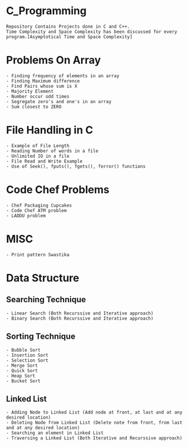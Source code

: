 # C_Programming
	Repository Contains Projects done in C and C++.
	Time Complexity and Space Complexity has been discussed for every program.[Asymptotical Time and Space Complexity]

# Problems On Array
	- Finding frequency of elements in an array
	- Finding Maximum difference 
	- Find Pairs whose sum is X
	- Majority Element
	- Number occur odd times
	- Segregate zero's and one's in an array
	- Sum closest to ZERO

# File Handling in C
	- Example of File Length
	- Reading Number of words in a file
	- Unlimited IO in a file
	- File Read and Write Example
	- Use of Seek(), fputs(), fgets(), ferror() functions

# Code Chef Problems
	- Chef Packaging Cupcakes
	- Code Chef ATM problem
	- LADDU problem

# MISC
	- Print pattern Swastika

# Data Structure
## Searching Technique
	- Linear Search (Both Recurssive and Iterative approach)
	- Binary Search (Both Recurssive and Iterative approach)
## Sorting Technique
	- Bubble Sort
	- Insertion Sort
	- Selection Sort
	- Merge Sort
	- Quick Sort
	- Heap Sort
	- Bucket Sort

## Linked List
	- Adding Node to Linked List (Add node at front, at last and at any desired location)
	- Deleting Node from Linked List (Delete note from front, from last and at any desired location)
	- Searching an element in Linked List
	- Traversing a Linked List (Both Iterative and Recurssive approach)

